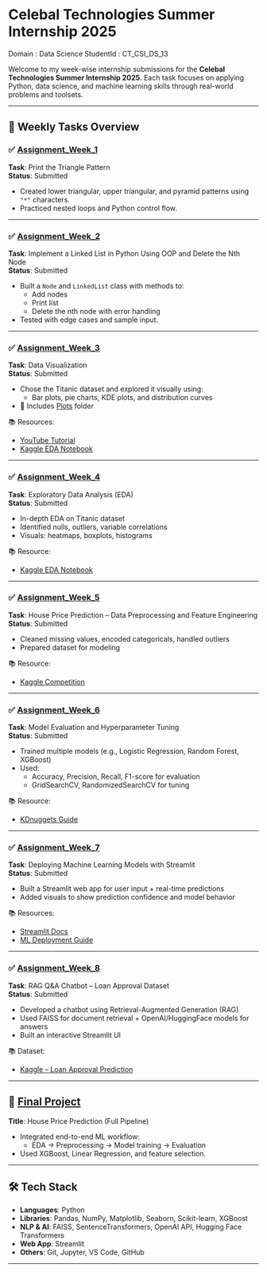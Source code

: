 #  Celebal Technologies Summer Internship 2025
Domain    : Data Science
StudentId : CT_CSI_DS_13

Welcome to my week-wise internship submissions for the **Celebal Technologies Summer Internship 2025**. Each task focuses on applying Python, data science, and machine learning skills through real-world problems and toolsets.

---

## 📁 Weekly Tasks Overview

### ✅ [Assignment_Week_1](./Assignment_Week_1)
**Task**: Print the Triangle Pattern  
**Status**: Submitted  
- Created lower triangular, upper triangular, and pyramid patterns using `"*"` characters.  
- Practiced nested loops and Python control flow.

---

### ✅ [Assignment_Week_2](./Assignment_Week_2)
**Task**: Implement a Linked List in Python Using OOP and Delete the Nth Node  
**Status**: Submitted  
- Built a `Node` and `LinkedList` class with methods to:
  - Add nodes
  - Print list
  - Delete the nth node with error handling  
- Tested with edge cases and sample input.

---

### ✅ [Assignment_Week_3](./Assignment_Week_3)
**Task**: Data Visualization  
**Status**: Submitted  
- Chose the Titanic dataset and explored it visually using:
  - Bar plots, pie charts, KDE plots, and distribution curves  
- 📁 Includes [Plots](./Assignment_Week_3/Plots) folder

📚 Resources:  
- [YouTube Tutorial](https://www.youtube.com/watch?v=0P7QnIQDBJY)  
- [Kaggle EDA Notebook](https://www.kaggle.com/code/junaiddata35/titanic-dataset-exploratory-data-analysis-eda)

---

### ✅ [Assignment_Week_4](./Assignment_Week_4)
**Task**: Exploratory Data Analysis (EDA)  
**Status**: Submitted  
- In-depth EDA on Titanic dataset
- Identified nulls, outliers, variable correlations
- Visuals: heatmaps, boxplots, histograms

📚 Resource:  
- [Kaggle EDA Notebook](https://www.kaggle.com/code/junaiddata35/titanic-dataset-exploratory-data-analysis-eda)

---

### ✅ [Assignment_Week_5](./Assignment_Week_5)
**Task**: House Price Prediction – Data Preprocessing and Feature Engineering  
**Status**: Submitted  
- Cleaned missing values, encoded categoricals, handled outliers
- Prepared dataset for modeling

📚 Resource:  
- [Kaggle Competition](https://www.kaggle.com/competitions/house-prices-advanced-regression-techniques/data)

---

### ✅ [Assignment_Week_6](./Assignment_Week_6)
**Task**: Model Evaluation and Hyperparameter Tuning  
**Status**: Submitted  
- Trained multiple models (e.g., Logistic Regression, Random Forest, XGBoost)
- Used:
  - Accuracy, Precision, Recall, F1-score for evaluation
  - GridSearchCV, RandomizedSearchCV for tuning

📚 Resource:  
- [KDnuggets Guide](https://www.kdnuggets.com/hyperparameter-tuning-gridsearchcv-and-randomizedsearchcv-explained)

---

### ✅ [Assignment_Week_7](./Assignment_Week_7)
**Task**: Deploying Machine Learning Models with Streamlit  
**Status**: Submitted  
- Built a Streamlit web app for user input + real-time predictions  
- Added visuals to show prediction confidence and model behavior

📚 Resources:  
- [Streamlit Docs](https://docs.streamlit.io/)  
- [ML Deployment Guide](https://machinelearningmastery.com/how-to-quickly-deploy-machine-learning-models-streamlit/)

---

### ✅ [Assignment_Week_8](./Assignment_Week_8)
**Task**: RAG Q&A Chatbot – Loan Approval Dataset  
**Status**: Submitted  
- Developed a chatbot using Retrieval-Augmented Generation (RAG)
- Used FAISS for document retrieval + OpenAI/HuggingFace models for answers
- Built an interactive Streamlit UI

📚 Dataset:  
- [Kaggle – Loan Approval Prediction](https://www.kaggle.com/datasets/sonalisingh1411/loan-approval-prediction?select=Training+Dataset.csv)

---

## 🏁 [Final Project](./Final_Project)

**Title**: House Price Prediction (Full Pipeline)  
- Integrated end-to-end ML workflow:
  - EDA → Preprocessing → Model training → Evaluation   
- Used XGBoost, Linear Regression, and feature selection.

---

## 🛠️ Tech Stack

- **Languages**: Python  
- **Libraries**: Pandas, NumPy, Matplotlib, Seaborn, Scikit-learn, XGBoost  
- **NLP & AI**: FAISS, SentenceTransformers, OpenAI API, Hugging Face Transformers  
- **Web App**: Streamlit  
- **Others**: Git, Jupyter, VS Code, GitHub

---

